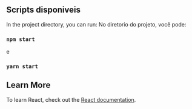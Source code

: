 ## Scripts disponiveis

In the project directory, you can run:
No diretorio do projeto, você pode: 

### `npm start`
e
### `yarn start`

## Learn More

To learn React, check out the [React documentation](https://reactjs.org/).
